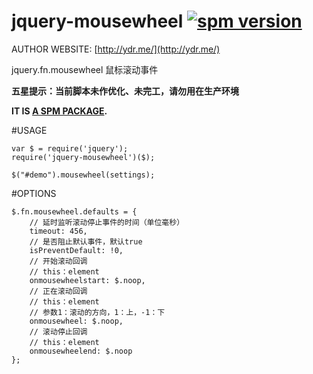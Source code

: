 # jquery-mousewheel [![spm version](http://spmjs.io/badge/jquery-mousewheel)](http://spmjs.io/package/jquery-mousewheel)

AUTHOR WEBSITE: [http://ydr.me/](http://ydr.me/)

jquery.fn.mousewheel 鼠标滚动事件

**五星提示：当前脚本未作优化、未完工，请勿用在生产环境**

__IT IS [A SPM PACKAGE](http://spmjs.io/package/jquery-mousewheel).__




#USAGE
```
var $ = require('jquery');
require('jquery-mousewheel')($);

$("#demo").mousewheel(settings);
```



#OPTIONS
```
$.fn.mousewheel.defaults = {
    // 延时监听滚动停止事件的时间（单位毫秒）
    timeout: 456,
    // 是否阻止默认事件，默认true
    isPreventDefault: !0,
    // 开始滚动回调
    // this：element
    onmousewheelstart: $.noop,
    // 正在滚动回调
    // this：element
    // 参数1：滚动的方向，1：上，-1：下
    onmousewheel: $.noop,
    // 滚动停止回调
    // this：element
    onmousewheelend: $.noop
};
```
